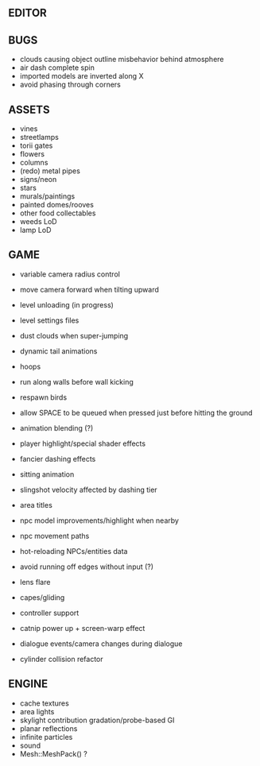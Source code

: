 EDITOR
------

BUGS
----
* clouds causing object outline misbehavior behind atmosphere
* air dash complete spin
* imported models are inverted along X
* avoid phasing through corners

ASSETS
------
* vines
* streetlamps
* torii gates
* flowers
* columns
* (redo) metal pipes
* signs/neon
* stars
* murals/paintings
* painted domes/rooves
* other food collectables
* weeds LoD
* lamp LoD

GAME
----
* variable camera radius control
* move camera forward when tilting upward
* level unloading (in progress)
* level settings files
* dust clouds when super-jumping

* dynamic tail animations
* hoops
* run along walls before wall kicking
* respawn birds
* allow SPACE to be queued when pressed just before hitting the ground
* animation blending (?)
* player highlight/special shader effects
* fancier dashing effects
* sitting animation
* slingshot velocity affected by dashing tier
* area titles
* npc model improvements/highlight when nearby
* npc movement paths
* hot-reloading NPCs/entities data
* avoid running off edges without input (?)
* lens flare
* capes/gliding
* controller support
* catnip power up + screen-warp effect
* dialogue events/camera changes during dialogue
* cylinder collision refactor

ENGINE
------
* cache textures
* area lights
* skylight contribution gradation/probe-based GI
* planar reflections
* infinite particles
* sound
* Mesh::MeshPack() ?